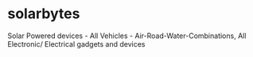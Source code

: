 # solarbytes
Solar Powered devices - All Vehicles - Air-Road-Water-Combinations, All Electronic/ Electrical gadgets and devices

